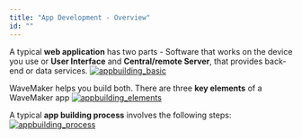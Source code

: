 ```yaml
---
title: "App Development - Overview"
id: ""
---
```


A typical **web application** has two parts - Software that works on the device you use or **User Interface** and **Central/remote Server**, that provides back-end or data services. [![appbuilding_basic](/learn/assets/appbuilding_basic.png)](/learn/assets/appbuilding_basic.png)

WaveMaker helps you build both. There are three **key elements** of a WaveMaker app [![appbuilding_elements](/learn/assets/appbuilding_elements.png)](/learn/assets/appbuilding_elements.png)

A typical **app building process** involves the following steps: [![appbuilding_process](/learn/assets/appbuilding_process.png)](/learn/assets/appbuilding_process.png)
